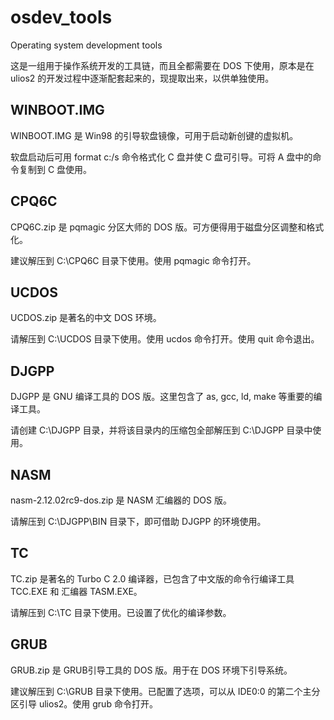 # osdev_tools
Operating system development tools

这是一组用于操作系统开发的工具链，而且全都需要在 DOS 下使用，原本是在 ulios2 的开发过程中逐渐配套起来的，现提取出来，以供单独使用。

## WINBOOT.IMG
WINBOOT.IMG 是 Win98 的引导软盘镜像，可用于启动新创键的虚拟机。

软盘启动后可用 format c:/s 命令格式化 C 盘并使 C 盘可引导。可将 A 盘中的命令复制到 C 盘使用。

## CPQ6C
CPQ6C.zip 是 pqmagic 分区大师的 DOS 版。可方便得用于磁盘分区调整和格式化。

建议解压到 C:\CPQ6C 目录下使用。使用 pqmagic 命令打开。

## UCDOS
UCDOS.zip 是著名的中文 DOS 环境。

请解压到 C:\UCDOS 目录下使用。使用 ucdos 命令打开。使用 quit 命令退出。

## DJGPP
DJGPP 是 GNU 编译工具的 DOS 版。这里包含了 as, gcc, ld, make 等重要的编译工具。

请创建 C:\DJGPP 目录，并将该目录内的压缩包全部解压到 C:\DJGPP 目录中使用。

## NASM
nasm-2.12.02rc9-dos.zip 是 NASM 汇编器的 DOS 版。

请解压到 C:\DJGPP\BIN 目录下，即可借助 DJGPP 的环境使用。

## TC
TC.zip 是著名的 Turbo C 2.0 编译器，已包含了中文版的命令行编译工具 TCC.EXE 和 汇编器 TASM.EXE。

请解压到 C:\TC 目录下使用。已设置了优化的编译参数。

## GRUB
GRUB.zip 是 GRUB引导工具的 DOS 版。用于在 DOS 环境下引导系统。

建议解压到 C:\GRUB 目录下使用。已配置了选项，可以从 IDE0:0 的第二个主分区引导 ulios2。使用 grub 命令打开。
